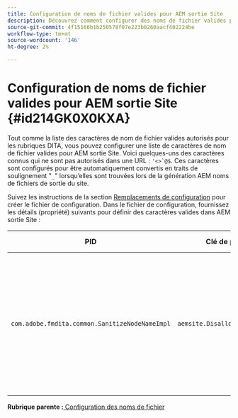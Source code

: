 ```yaml
---
title: Configuration de noms de fichier valides pour AEM sortie Site
description: Découvrez comment configurer des noms de fichier valides pour AEM sortie Site
source-git-commit: 4f15166b1b250578f07e223b0260aacf402224be
workflow-type: tm+mt
source-wordcount: '146'
ht-degree: 2%

---
```



# Configuration de noms de fichier valides pour AEM sortie Site {#id214GK0X0KXA}

Tout comme la liste des caractères de nom de fichier valides autorisés pour les rubriques DITA, vous pouvez configurer une liste de caractères de nom de fichier valides pour AEM sortie Site. Voici quelques-uns des caractères connus qui ne sont pas autorisés dans une URL : ``'<>`@$``. Ces caractères sont configurés pour être automatiquement convertis en traits de soulignement &quot;`_`&quot; lorsqu’elles sont trouvées lors de la génération AEM noms de fichiers de sortie du site.

Suivez les instructions de la section [Remplacements de configuration](download-install-additional-config-override.md#) pour créer le fichier de configuration. Dans le fichier de configuration, fournissez les détails \(propriété\) suivants pour définir des caractères valides dans AEM sortie Site :

| PID | Clé de propriété | Valeur de la propriété |
|---|------------|--------------|
| `com.adobe.fmdita.common.SanitizeNodeNameImpl` | `aemsite.DisallowedFileNameChars` | Ajoutez les caractères que vous souhaitez remplacer par un trait de soulignement dans les noms de fichiers de sortie Site AEM. <br> **Valeur par défaut**: ``'<\>\`@$`` |

**Rubrique parente :**[ Configuration des noms de fichier](conf-file-names.md)

